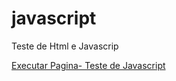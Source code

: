 # javascript
 Teste de Html e Javascrip

<a href="https://fernandonizer.github.io/javascript/" target="_blank">Executar Pagina- Teste de Javascript</a>